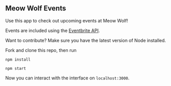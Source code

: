 ## Meow Wolf Events

Use this app to check out upcoming events at Meow Wolf!

Events are included using the [Eventbrite API](https://www.eventbrite.com/developer/v3/).

Want to contribute? Make sure you have the latest version of Node installed.

Fork and clone this repo, then run

`npm install`

`npm start`

Now you can interact with the interface on `localhost:3000`.
